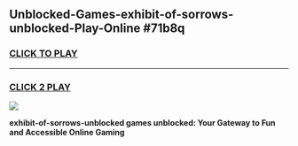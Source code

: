 
## Unblocked-Games-exhibit-of-sorrows-unblocked-Play-Online #71b8q
<h3>
<a href="https://news.freeplayer.one?title=exhibit-of-sorrows-unblocked&ref=3">CLICK TO PLAY</a></h3>
<hr>

<h3>
<a href="https://news.freeplayer.one?title=exhibit-of-sorrows-unblocked&ref=3">CLICK 2 PLAY</a>
  
</h3>

<a href="https://news.freeplayer.one?title=exhibit-of-sorrows-unblocked&ref=3"><img src="https://clearcache.store/games.png"></a>


**exhibit-of-sorrows-unblocked games unblocked: Your Gateway to Fun and Accessible Online Gaming**
